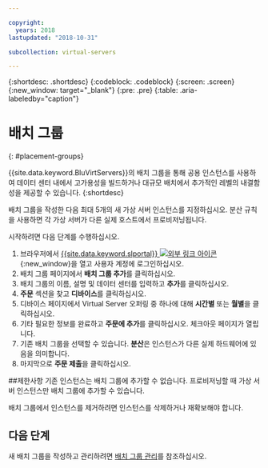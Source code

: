 ```yaml
---

copyright:
  years: 2018
lastupdated: "2018-10-31"

subcollection: virtual-servers

---
```


{:shortdesc: .shortdesc}
{:codeblock: .codeblock}
{:screen: .screen}
{:new_window: target="_blank"}
{:pre: .pre}
{:table: .aria-labeledby="caption"}


# 배치 그룹
{: #placement-groups}

{{site.data.keyword.BluVirtServers}}의 배치 그룹을 통해 공용 인스턴스를 사용하여 데이터 센터 내에서 고가용성을 빌드하거나 대규모 배치에서 추가적인 레벨의 내결함성을 제공할 수 있습니다.
{:shortdesc}

배치 그룹을 작성한 다음 최대 5개의 새 가상 서버 인스턴스를 지정하십시오. 분산 규칙을 사용하면 각 가상 서버가 다른 실제 호스트에서 프로비저닝됩니다.

시작하려면 다음 단계를 수행하십시오.

1. 브라우저에서 [{{site.data.keyword.slportal}} ![외부 링크 아이콘](../icons/launch-glyph.svg "외부 링크 아이콘")](https://control.softlayer.com/){:new_window}을 열고 사용자 계정에 로그인하십시오.
2. 배치 그룹 페이지에서 **배치 그룹 추가**를 클릭하십시오.
3. 배치 그룹의 이름, 설명 및 데이터 센터를 입력하고 **추가**를 클릭하십시오.
4. **주문** 섹션을 찾고 **디바이스**를 클릭하십시오.
5. 디바이스 페이지에서 Virtual Server 오퍼링 중 하나에 대해 **시간별** 또는 **월별**을 클릭하십시오.
6. 기타 필요한 정보를 완료하고 **주문에 추가**를 클릭하십시오. 체크아웃 페이지가 열립니다.
7. 기존 배치 그룹을 선택할 수 있습니다. **분산**은 인스턴스가 다른 실제 하드웨어에 있음을 의미합니다.
8. 마지막으로 **주문 제출**을 클릭하십시오.

##제한사항
기존 인스턴스는 배치 그룹에 추가할 수 없습니다. 프로비저닝할 때 가상 서버 인스턴스만 배치 그룹에 추가할 수 있습니다.

배치 그룹에서 인스턴스를 제거하려면 인스턴스를 삭제하거나 재확보해야 합니다.

## 다음 단계

새 배치 그룹을 작성하고 관리하려면 [배치 그룹 관리](/docs/vsi?topic=virtual-servers-vsi_managing_placegroup)를 참조하십시오.

